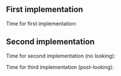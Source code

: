 
## First implementation

Time for first implementation:

## Second implementation
Time for second implementation (no looking):

Time for third implementation (post-looking):
